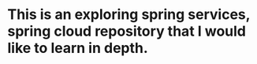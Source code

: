 # This is an exploring spring services, spring cloud repository that I would like to learn in depth.